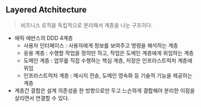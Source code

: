 ## Layered Atchitecture
> 비즈니스 로직을 독립적으로 분리해서 계층을 나눈 구조이다.
- 에릭 에반스의 DDD 4계층
    - 사용자 인터페이스 : 사용자에게 정보를 보여주고 명령을 해석하는 계층
    - 응용 계층 : 수행할 작업을 정의만 하고, 작업은 도메인 계층에게 위임하는 계층
    - 도메인 계층 : 업무를 직접 수행하는 핵심 계층, 저장은 인프라스트럭처 계층에 위임
    - 인프라스트럭처 계층 : 메시지 전송, 도메인 영속화 등 기술적 기능을 제공하는 계층
- 계층간 결합은 설계 의존성을 한 방향으로만 두고 느슨하게 결합해야 분리한 이점을 살리면서 연결할 수 있다.